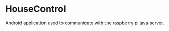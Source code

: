 HouseControl
============



Android application used to communicate with the raspberry pi java server.

